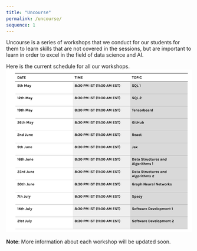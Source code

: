```yaml
---
title: "Uncourse" 
permalink: /uncourse/
sequence: 1
---
```


Uncourse is a series of workshops that we conduct for our students for them to learn skills that are not covered in the sessions, but are important to learn in order to excel in the field of data science and AI.

Here is the current schedule for all our workshops.
![](/assets/uncourse.assets/schedule.png)

**Note**: More information about each workshop will be updated soon.